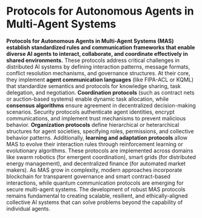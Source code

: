 # Protocols for Autonomous Agents in Multi-Agent Systems

**Protocols for Autonomous Agents in Multi-Agent Systems (MAS) establish standardized rules and communication frameworks that enable diverse AI agents to interact, collaborate, and coordinate effectively in shared environments.** These protocols address critical challenges in distributed AI systems by defining interaction patterns, message formats, conflict resolution mechanisms, and governance structures. At their core, they implement **agent communication languages** (like FIPA-ACL or KQML) that standardize semantics and protocols for knowledge sharing, task delegation, and negotiation. **Coordination protocols** (such as contract nets or auction-based systems) enable dynamic task allocation, while **consensus algorithms** ensure agreement in decentralized decision-making scenarios. Security protocols authenticate agent identities, encrypt communications, and implement trust mechanisms to prevent malicious behavior. **Organization protocols** define hierarchical or heterarchical structures for agent societies, specifying roles, permissions, and collective behavior patterns. Additionally, **learning and adaptation protocols** allow MAS to evolve their interaction rules through reinforcement learning or evolutionary algorithms. These protocols are implemented across domains like swarm robotics (for emergent coordination), smart grids (for distributed energy management), and decentralized finance (for automated market makers). As MAS grow in complexity, modern approaches incorporate blockchain for transparent governance and smart contract-based interactions, while quantum communication protocols are emerging for secure multi-agent systems. The development of robust MAS protocols remains fundamental to creating scalable, resilient, and ethically-aligned collective AI systems that can solve problems beyond the capability of individual agents.
